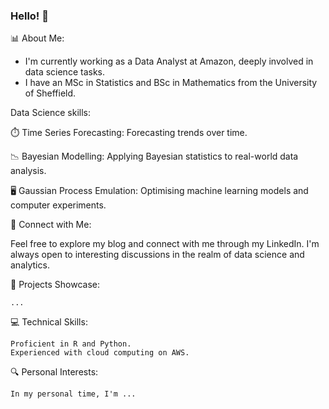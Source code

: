 ### Hello! 👋

📊 About Me:
* I'm currently working as a Data Analyst at Amazon, deeply involved in data science tasks.
* I have an MSc in Statistics and BSc in Mathematics from the University of Sheffield.

Data Science skills:

⏱️ Time Series Forecasting: Forecasting trends over time.

📉 Bayesian Modelling: Applying Bayesian statistics to real-world data analysis. 

🖥️ Gaussian Process Emulation: Optimising machine learning models and computer experiments.

🔗 Connect with Me:

Feel free to explore my blog and connect with me through my LinkedIn. I'm always open to interesting discussions in the realm of data science and analytics.

🌟 Projects Showcase:

    ...

💻 Technical Skills:

    Proficient in R and Python.
    Experienced with cloud computing on AWS.

🔍 Personal Interests:

    In my personal time, I'm ...


